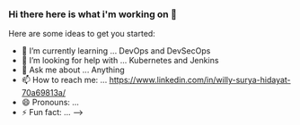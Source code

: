 ### Hi there here is what i'm working on 👋



Here are some ideas to get you started:

- 🌱 I’m currently learning ...  DevOps and DevSecOps
- 🤔 I’m looking for help with ... Kubernetes and Jenkins
- 💬 Ask me about ... Anything 
- 📫 How to reach me: ... https://www.linkedin.com/in/willy-surya-hidayat-70a69813a/
- 😄 Pronouns: ...
- ⚡ Fun fact: ...
-->
